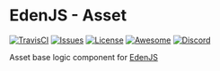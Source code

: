 # EdenJS - Asset
[![TravisCI](https://travis-ci.com/ifactorydigital/ifactoryjs_asset.svg?branch=master)](https://travis-ci.com/ifactorydigital/ifactoryjs_asset)
[![Issues](https://img.shields.io/github/issues/ifactorydigital/ifactoryjs_asset.svg)](https://github.com/ifactorydigital/ifactoryjs_asset/issues)
[![License](https://img.shields.io/badge/license-MIT-blue.svg)](https://github.com/ifactorydigital/ifactoryjs_asset)
[![Awesome](https://img.shields.io/badge/awesome-true-green.svg)](https://github.com/ifactorydigital/ifactoryjs_asset)
[![Discord](https://img.shields.io/discord/583845970433933312.svg)](https://discord.gg/5u3f3up)

Asset base logic component for [EdenJS](https://github.com/edenjs-cli)